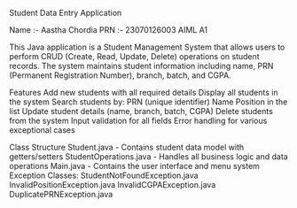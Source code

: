 Student Data Entry Application

Name :- Aastha Chordia
PRN :- 23070126003
AIML A1

This Java application is a Student Management System that allows users to perform CRUD (Create, Read, Update, Delete) operations on student records. 
The system maintains student information including name, PRN (Permanent Registration Number), branch, batch, and CGPA.

Features
Add new students with all required details
Display all students in the system
Search students by:
  PRN (unique identifier)
  Name
  Position in the list
Update student details (name, branch, batch, CGPA)
Delete students from the system
Input validation for all fields
Error handling for various exceptional cases

Class Structure
Student.java - Contains student data model with getters/setters
StudentOperations.java - Handles all business logic and data operations
Main.java - Contains the user interface and menu system
Exception Classes:
  StudentNotFoundException.java
  InvalidPositionException.java
  InvalidCGPAException.java
  DuplicatePRNException.java
